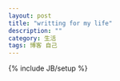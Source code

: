 ```yaml
---
layout: post
title: "writting for my life"
description: ""
category: 生活
tags: 博客 自己
---
```

{% include JB/setup %}
